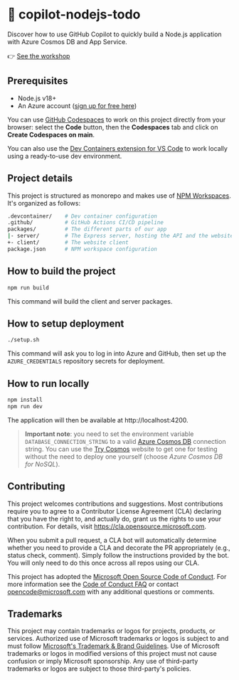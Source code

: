 # 🤖 copilot-nodejs-todo

Discover how to use GitHub Copilot to quickly build a Node.js application with Azure Cosmos DB and App Service.

👉 [See the workshop](https://aka.ms/ws/copilot-todo)

## Prerequisites
- Node.js v18+
- An Azure account ([sign up for free here](https://azure.microsoft.com/free/?WT.mc_id=javascript-0000-yolasors))

You can use [GitHub Codespaces](https://github.com/features/codespaces) to work on this project directly from your browser: select the **Code** button, then the **Codespaces** tab and click on **Create Codespaces on main**.

You can also use the [Dev Containers extension for VS Code](https://aka.ms/vscode/ext/devcontainer) to work locally using a ready-to-use dev environment.

## Project details

This project is structured as monorepo and makes use of [NPM Workspaces](https://docs.npmjs.com/cli/using-npm/workspaces). It's organized as follows:

```sh
.devcontainer/    # Dev container configuration
.github/          # GitHub Actions CI/CD pipeline
packages/         # The different parts of our app
|- server/        # The Express server, hosting the API and the website
+- client/        # The website client
package.json      # NPM workspace configuration
```

## How to build the project

```bash
npm run build
```

This command will build the client and server packages.

## How to setup deployment

```bash
./setup.sh
```

This command will ask you to log in into Azure and GitHub, then set up the `AZURE_CREDENTIALS` repository secrets for deployment.

## How to run locally

```bash
npm install
npm run dev
```

The application will then be available at http://localhost:4200.

> **Important note**: you need to set the environment variable `DATABASE_CONNECTION_STRING` to a valid [Azure Cosmos DB](https://azure.microsoft.com/products/cosmos-db?WT.mc_id=javascript-0000-yolasors) connection string. You can use the [Try Cosmos](https://cosmos.azure.com/try/) website to get one for testing without the need to deploy one yourself (choose *Azure Cosmos DB for NoSQL*).

## Contributing

This project welcomes contributions and suggestions.  Most contributions require you to agree to a
Contributor License Agreement (CLA) declaring that you have the right to, and actually do, grant us
the rights to use your contribution. For details, visit https://cla.opensource.microsoft.com.

When you submit a pull request, a CLA bot will automatically determine whether you need to provide
a CLA and decorate the PR appropriately (e.g., status check, comment). Simply follow the instructions
provided by the bot. You will only need to do this once across all repos using our CLA.

This project has adopted the [Microsoft Open Source Code of Conduct](https://opensource.microsoft.com/codeofconduct/).
For more information see the [Code of Conduct FAQ](https://opensource.microsoft.com/codeofconduct/faq/) or
contact [opencode@microsoft.com](mailto:opencode@microsoft.com) with any additional questions or comments.

## Trademarks

This project may contain trademarks or logos for projects, products, or services. Authorized use of Microsoft 
trademarks or logos is subject to and must follow 
[Microsoft's Trademark & Brand Guidelines](https://www.microsoft.com/en-us/legal/intellectualproperty/trademarks/usage/general).
Use of Microsoft trademarks or logos in modified versions of this project must not cause confusion or imply Microsoft sponsorship.
Any use of third-party trademarks or logos are subject to those third-party's policies.
